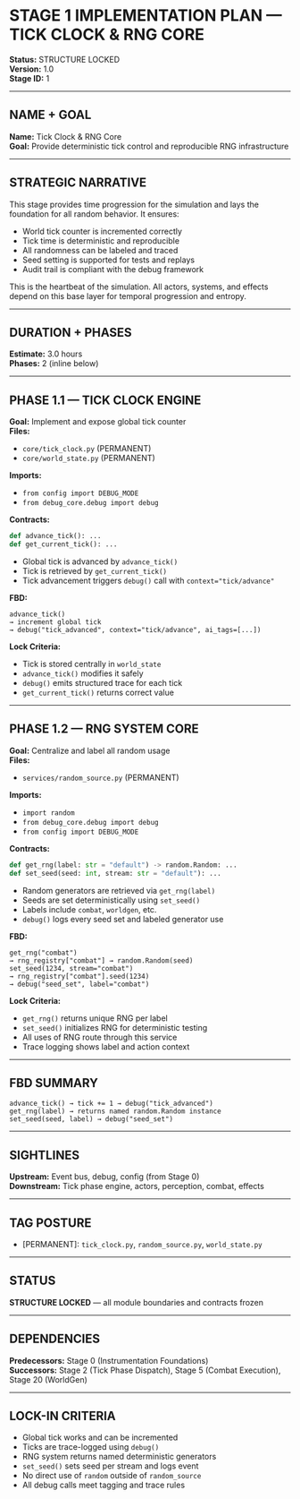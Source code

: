 # STAGE 1 IMPLEMENTATION PLAN — TICK CLOCK & RNG CORE

**Status:** STRUCTURE LOCKED\
**Version:** 1.0\
**Stage ID:** 1

---

## NAME + GOAL

**Name:** Tick Clock & RNG Core\
**Goal:** Provide deterministic tick control and reproducible RNG infrastructure

---

## STRATEGIC NARRATIVE

This stage provides time progression for the simulation and lays the foundation for all random behavior. It ensures:

- World tick counter is incremented correctly
- Tick time is deterministic and reproducible
- All randomness can be labeled and traced
- Seed setting is supported for tests and replays
- Audit trail is compliant with the debug framework

This is the heartbeat of the simulation. All actors, systems, and effects depend on this base layer for temporal progression and entropy.

---

## DURATION + PHASES

**Estimate:** 3.0 hours\
**Phases:** 2 (inline below)

---

## PHASE 1.1 — TICK CLOCK ENGINE

**Goal:** Implement and expose global tick counter\
**Files:**

- `core/tick_clock.py` (PERMANENT)
- `core/world_state.py` (PERMANENT)

**Imports:**

- `from config import DEBUG_MODE`
- `from debug_core.debug import debug`

**Contracts:**

```python
def advance_tick(): ...
def get_current_tick(): ...
```

- Global tick is advanced by `advance_tick()`
- Tick is retrieved by `get_current_tick()`
- Tick advancement triggers `debug()` call with `context="tick/advance"`

**FBD:**

```
advance_tick()
→ increment global tick
→ debug("tick_advanced", context="tick/advance", ai_tags=[...])
```

**Lock Criteria:**

- Tick is stored centrally in `world_state`
- `advance_tick()` modifies it safely
- `debug()` emits structured trace for each tick
- `get_current_tick()` returns correct value

---

## PHASE 1.2 — RNG SYSTEM CORE

**Goal:** Centralize and label all random usage\
**Files:**

- `services/random_source.py` (PERMANENT)

**Imports:**

- `import random`
- `from debug_core.debug import debug`
- `from config import DEBUG_MODE`

**Contracts:**

```python
def get_rng(label: str = "default") -> random.Random: ...
def set_seed(seed: int, stream: str = "default"): ...
```

- Random generators are retrieved via `get_rng(label)`
- Seeds are set deterministically using `set_seed()`
- Labels include `combat`, `worldgen`, etc.
- `debug()` logs every seed set and labeled generator use

**FBD:**

```
get_rng("combat")
→ rng_registry["combat"] → random.Random(seed)
set_seed(1234, stream="combat")
→ rng_registry["combat"].seed(1234)
→ debug("seed_set", label="combat")
```

**Lock Criteria:**

- `get_rng()` returns unique RNG per label
- `set_seed()` initializes RNG for deterministic testing
- All uses of RNG route through this service
- Trace logging shows label and action context

---

## FBD SUMMARY

```
advance_tick() → tick += 1 → debug("tick_advanced")
get_rng(label) → returns named random.Random instance
set_seed(seed, label) → debug("seed_set")
```

---

## SIGHTLINES

**Upstream:** Event bus, debug, config (from Stage 0)\
**Downstream:** Tick phase engine, actors, perception, combat, effects

---

## TAG POSTURE

- [PERMANENT]: `tick_clock.py`, `random_source.py`, `world_state.py`

---

## STATUS

**STRUCTURE LOCKED** — all module boundaries and contracts frozen

---

## DEPENDENCIES

**Predecessors:** Stage 0 (Instrumentation Foundations)\
**Successors:** Stage 2 (Tick Phase Dispatch), Stage 5 (Combat Execution), Stage 20 (WorldGen)

---

## LOCK-IN CRITERIA

- Global tick works and can be incremented
- Ticks are trace-logged using `debug()`
- RNG system returns named deterministic generators
- `set_seed()` sets seed per stream and logs event
- No direct use of `random` outside of `random_source`
- All debug calls meet tagging and trace rules

